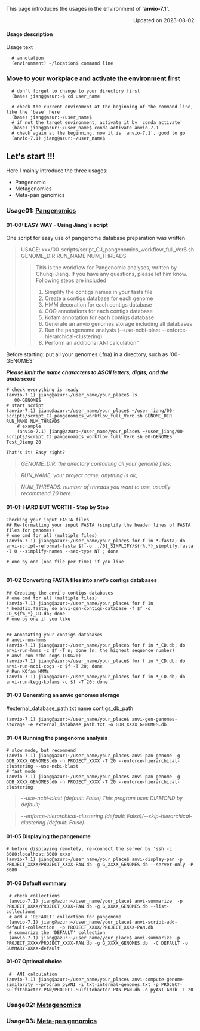 
This page introduces the usages in the environment of **'anvio-7.1'**.

<p align="right"> Updated on 2023-08-02 </p>

#### Usage description
Usage text 
```
  # annotation
  (environment) ~/location$ command line
```


### Move to your workplace and activate the environment first
```
  # don't forget to change to your directory first
  (base) jiang@azur:~$ cd user_name
  
  # check the current enviroment at the beginning of the command line, like the 'base' here
  (base) jiang@azur:~/user_name$
  # if not the target environment, activate it by 'conda activate'
  (base) jiang@azur:~/user_name$ conda activate anvio-7.1
  # check again at the beginning, now it is 'anvio-7.1', good to go
  (anvio-7.1) jiang@azur:~/user_name$ 
```


## Let's start !!!

Here I mainly introduce the three usages:
- Pangenomic
- Metagenomics
- Meta-pan genomics

### Usage01: [Pangenomics]()

#### 01-00: EASY WAY - Using Jiang's script
One script for easy use of pangenome database preparation was written.
> USAGE: xxx/00-scripts/script_CJ_pangenomics_workflow_full_Ver6.sh GENOME_DIR RUN_NAME NUM_THREADS
>> This is the workflow for Pangenomic analyses, written by Chunqi Jiang. If you have any questions, please let him know.
>> Following steps are included
>> 1. Simplify the contigs names in your fasta file
>> 2. Create a contigs database for each genome
>> 3. HMM decoration for each contigs database
>> 4. COG annotations for each contigs database
>> 5. Kofam annotation for each contigs database
>> 6. Generate an anvio genomes storage including all databases
>> 7. Run the pangenome analysis (--use-ncbi-blast --enforce-hierarchical-clustering)
>> 8. Perform an additional ANI calculation"

Before starting: put all your genomes (.fna) in a directory, such as '00-GENOMES'

   ***Please limit the name characters to ASCII letters, digits, and the underscore***
```
# check everything is ready
(anvio-7.1) jiang@azur:~/user_name/your_place$ ls
   00-GENOMES 
# start script
(anvio-7.1) jiang@azur:~/user_name/your_place$ ~/user_jiang/00-scripts/script_CJ_pangenomics_workflow_full_Ver6.sh GENOME_DIR RUN_NAME NUM_THREADS
	# example
	(anvio-7.1) jiang@azur:~/user_name/your_place$ ~/user_jiang/00-scripts/script_CJ_pangenomics_workflow_full_Ver6.sh 00-GENOMES Test_Jiang 20

That's it! Easy right?
``` 
>*GENOME_DIR: the directory containing all your genome files;*

>*RUN_NAME: your project name, anything is ok;*

>*NUM_THREADS: number of threads you want to use, usually recommend 20 here.*


#### 01-01: HARD BUT WORTH - Step by Step

```
Checking your input FASTA files
## Re-formatting your input FASTA (simplify the header lines of FASTA files for genomes)
# one cmd for all (multiple files)
(anvio-7.1) jiang@azur:~/user_name/your_place$ for f in *.fasta; do anvi-script-reformat-fasta $f -o ../01_SIMPLIFY/${f%.*}_simplify.fasta -l 0 --simplify-names --seq-type NT ; done

# one by one (one file per time) if you like


```

#### 01-02 Converting FASTA files into anvi’o contigs databases 
```
## Creating the anvi’o contigs databases
# one cmd for all (multiple files)
(anvio-7.1) jiang@azur:~/user_name/your_place$ for f in *_headfix.fasta; do anvi-gen-contigs-database -f $f -o CD_${f%_*}_CD.db; done
# one by one if you like


## Annotating your contigs databases
# anvi-run-hmms
(anvio-7.1) jiang@azur:~/user_name/your_place$ for f in *_CD.db; do anvi-run-hmms -c $f -T n; done (n: the highest sequence number)
# anvi-run-ncbi-cogs (COG20)
(anvio-7.1) jiang@azur:~/user_name/your_place$ for f in *_CD.db; do anvi-run-ncbi-cogs -c $f -T 20; done
# Run KOfam HMMs
(anvio-7.1) jiang@azur:~/user_name/your_place$ for f in *_CD.db; do anvi-run-kegg-kofams -c $f -T 20; done
```

#### 01-03 Generating an anvio genomes storage
#external_database_path.txt
name	contigs_db_path

```
(anvio-7.1) jiang@azur:~/user_name/your_place$ anvi-gen-genomes-storage -e external_database_path.txt -o GDB_XXXX_GENOMES.db
```
		
#### 01-04 Running the pangenome analysis
```
# slow mode, but recommend
(anvio-7.1) jiang@azur:~/user_name/your_place$ anvi-pan-genome -g GDB_XXXX_GENOMES.db -n PROJECT_XXXX -T 20 --enforce-hierarchical-clustering --use-ncbi-blast
# fast mode
(anvio-7.1) jiang@azur:~/user_name/your_place$ anvi-pan-genome -g GDB_XXXX_GENOMES.db -n PROJECT_XXXX -T 20 --enforce-hierarchical-clustering
```
>*--use-ncbi-blast (default: False) This program uses DIAMOND by default;*

>*--enforce-hierarchical-clustering (default: False)/--skip-hierarchical-clustering (default: False)*	

#### 01-05 Displaying the pangenome
```
# before displaying remotely, re-connect the server by 'ssh -L 8080:localhost:8080 xxxx'
(anvio-7.1) jiang@azur:~/user_name/your_place$ anvi-display-pan -p PROJECT_XXXX/PROJECT_XXXX-PAN.db -g G_XXXX_GENOMES.db --server-only -P 8080
```

#### 01-06 Default summary
```
 # check collections
 (anvio-7.1) jiang@azur:~/user_name/your_place$ anvi-summarize  -p PROJECT_XXXX/PROJECT_XXXX-PAN.db -g G_XXXX_GENOMES.db --list-collections
 # add a 'DEFAULT' collection for pangenome
 (anvio-7.1) jiang@azur:~/user_name/your_place$ anvi-script-add-default-collection  -p PROJECT_XXXX/PROJECT_XXXX-PAN.db 
 # summarize the 'DEFAULT' collection
 (anvio-7.1) jiang@azur:~/user_name/your_place$ anvi-summarize -p PROJECT_XXXX/PROJECT_XXXX-PAN.db -g G_XXXX_GENOMES.db  -C DEFAULT -o SUMMARY-XXXX-default
```

#### 01-07 Optional choice
```
 #  ANI calculation
(anvio-7.1) jiang@azur:~/user_name/your_place$ anvi-compute-genome-similarity --program pyANI -i txt-internal-genomes.txt -p PROJECT-Sulfitobacter-PAN/PROJECT-Sulfitobacter-PAN-PAN.db -o pyANI-ANIb -T 20
```


### Usage02: [Metagenomics]()


### Usage03: [Meta-pan genomics]()
